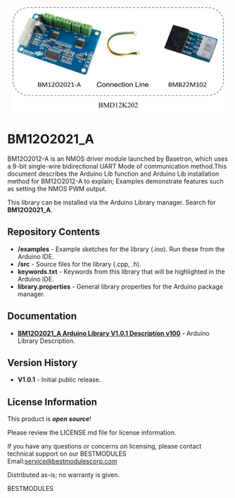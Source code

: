 <div align=center>
<img src="https://github.com/BestModules-Libraries/img/blob/main/BMD12K202_V1.0.png" width="480" height="240"> 
</div> 

BM12O2021_A
===========================================================

BM12O2012-A is an NMOS driver module launched by Basetron, which uses a 9-bit single-wire bidirectional UART Mode of communication method.This document describes the Arduino Lib function and Arduino Lib installation method for BM12O2012-A to explain; Examples demonstrate features such as setting the NMOS PWM output.

This library can be installed via the Arduino Library manager. Search for **BM12O2021_A**. 

Repository Contents
-------------------

* **/examples** - Example sketches for the library (.ino). Run these from the Arduino IDE. 
* **/src** - Source files for the library (.cpp, .h).
* **keywords.txt** - Keywords from this library that will be highlighted in the Arduino IDE. 
* **library.properties** - General library properties for the Arduino package manager. 

Documentation 
-------------------

* **[BM12O2021_A Arduino Library V1.0.1 Description v100]( https://www.bestmodulescorp.com/bm12o2021_a.html#tab-product2 )** - Arduino Library Description.

Version History  
-------------------

* **V1.0.1** - Initial public release.

License Information
-------------------

This product is _**open source**_! 

Please review the LICENSE.md file for license information. 

If you have any questions or concerns on licensing, please contact technical support on our BESTMODULES Email:service@bestmodulescorp.com

Distributed as-is; no warranty is given.

BESTMODULES
